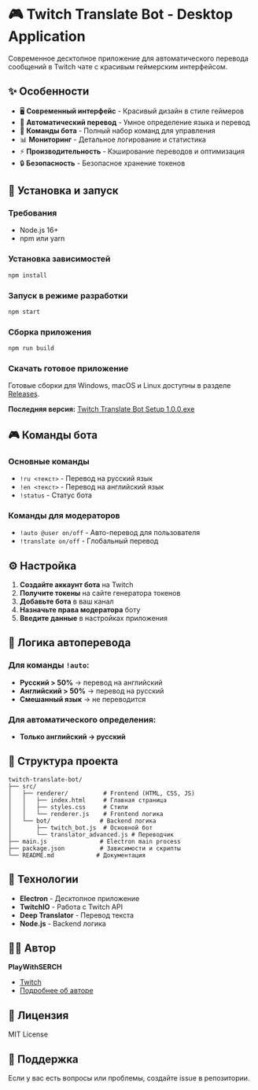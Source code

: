 # 🎮 Twitch Translate Bot - Desktop Application

Современное десктопное приложение для автоматического перевода сообщений в Twitch чате с красивым геймерским интерфейсом.

## ✨ Особенности

- 🖥️ **Современный интерфейс** - Красивый дизайн в стиле геймеров
- 🔄 **Автоматический перевод** - Умное определение языка и перевод
- 🎯 **Команды бота** - Полный набор команд для управления
- 📊 **Мониторинг** - Детальное логирование и статистика
- ⚡ **Производительность** - Кэширование переводов и оптимизация
- 🔒 **Безопасность** - Безопасное хранение токенов

## 🚀 Установка и запуск

### Требования
- Node.js 16+ 
- npm или yarn

### Установка зависимостей
```bash
npm install
```

### Запуск в режиме разработки
```bash
npm start
```

### Сборка приложения
```bash
npm run build
```

### Скачать готовое приложение
Готовые сборки для Windows, macOS и Linux доступны в разделе [Releases](https://github.com/s3r4tv/auto-translate-twitch-bot/releases).

**Последняя версия:** [Twitch Translate Bot Setup 1.0.0.exe](https://github.com/s3r4tv/auto-translate-twitch-bot/releases/latest)

## 🎮 Команды бота

### Основные команды
- `!ru <текст>` - Перевод на русский язык
- `!en <текст>` - Перевод на английский язык
- `!status` - Статус бота

### Команды для модераторов
- `!auto @user on/off` - Авто-перевод для пользователя
- `!translate on/off` - Глобальный перевод

## ⚙️ Настройка

1. **Создайте аккаунт бота** на Twitch
2. **Получите токены** на сайте генератора токенов
3. **Добавьте бота** в ваш канал
4. **Назначьте права модератора** боту
5. **Введите данные** в настройках приложения

## 🎨 Логика автоперевода

### Для команды `!auto`:
- **Русский > 50%** → перевод на английский
- **Английский > 50%** → перевод на русский
- **Смешанный язык** → не переводится

### Для автоматического определения:
- **Только английский → русский**

## 📁 Структура проекта

```
twitch-translate-bot/
├── src/
│   ├── renderer/          # Frontend (HTML, CSS, JS)
│   │   ├── index.html     # Главная страница
│   │   ├── styles.css     # Стили
│   │   └── renderer.js    # Frontend логика
│   └── bot/              # Backend логика
│       ├── twitch_bot.js  # Основной бот
│       └── translator_advanced.js # Переводчик
├── main.js               # Electron main process
├── package.json          # Зависимости и скрипты
└── README.md            # Документация
```

## 🔧 Технологии

- **Electron** - Десктопное приложение
- **TwitchIO** - Работа с Twitch API
- **Deep Translator** - Перевод текста
- **Node.js** - Backend логика

## 👨‍💻 Автор

**PlayWithSERCH**
- [Twitch](https://www.twitch.tv/playwithserch)
- [Подробнее об авторе](http://s3r4.tv/x)

## 📝 Лицензия

MIT License

## 🤝 Поддержка

Если у вас есть вопросы или проблемы, создайте issue в репозитории.
